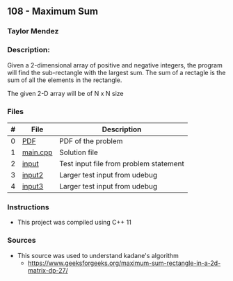 ## 108 - Maximum Sum
### Taylor Mendez 
### Description:

Given a 2-dimensional array of positive 
and negative integers, the program will
find the sub-rectangle with the largest 
sum. The sum of a rectagle is the sum of
all the elements in the rectangle.

The given 2-D array will be of N x N size

### Files

|   #   | File                       | Description                                                |
| :---: | -------------------------- | ---------------------------------------------------------- |
|   0   | [PDF](./p108.pdf)          | PDF of the problem                                         |
|   1   | [main.cpp](./main.cpp)     | Solution file                                              |
|   2   | [input](./input.txt)       | Test input file from problem statement                     |
|   3   | [input2](./input2.txt)     | Larger test input from udebug                              |
|   4   | [input3](./input3.txt)     | Larger test input from udebug                              |


### Instructions

- This project was compiled using C++ 11

### Sources
- This source was used to understand kadane's algorithm
    - https://www.geeksforgeeks.org/maximum-sum-rectangle-in-a-2d-matrix-dp-27/